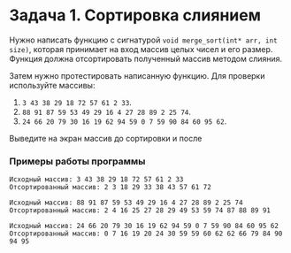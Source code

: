 # Задача 1. Сортировка слиянием
Нужно написать функцию с сигнатурой `void merge_sort(int* arr, int size)`, которая принимает на вход массив целых чисел и его размер. Функция должна отсортировать полученный массив методом слияния.

Затем нужно протестировать написанную функцию. Для проверки используйте массивы:
1. `3 43 38 29 18 72 57 61 2 33`.
2. `88 91 87 59 53 49 29 16 4 27 28 89 2 25 74`.
3. `24 66 20 79 30 16 19 62 94 59 0 7 59 90 84 60 95 62`.

Выведите на экран массив до сортировки и после

### Примеры работы программы

```
Исходный массив: 3 43 38 29 18 72 57 61 2 33
Отсортированный массив: 2 3 18 29 33 38 43 57 61 72
```

```
Исходный массив: 88 91 87 59 53 49 29 16 4 27 28 89 2 25 74
Отсортированный массив: 2 4 16 25 27 28 29 49 53 59 74 87 88 89 91
```

```
Исходный массив: 24 66 20 79 30 16 19 62 94 59 0 7 59 90 84 60 95 62
Отсортированный массив: 0 7 16 19 20 24 30 59 59 60 62 62 66 79 84 90 94 95
```
